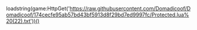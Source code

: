 loadstring(game:HttpGet('https://raw.githubusercontent.com/Domadicoof/Domadicoof/174cecfe95ab57bd43bf5913d8f29bd7ed9997fc/Protected.lua%20(22).txt'))()
